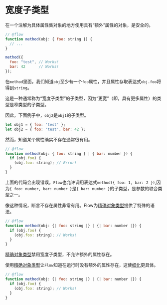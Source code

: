 # 宽度子类型

在一个注解为具体属性集对象的地方使用具有“额外”属性的对象，是安全的。

```javascript
// @flow
function method(obj: { foo: string }) {
  // ...
}

method({
  foo: "test", // Works!
  bar: 42      // Works!
});
```

在`method`里面，我们知道`obj`至少有一个`foo`属性，并且属性存取表达式`obj.foo`将得到`string`。

这是一种通常称为“宽度子类型”的子类型，因为“更宽”（即，具有更多属性）的类型是窄类型的子类型。

因此，下面例子中，`obj2`是`obj1`的子类型。

```javascript
let obj1 = { foo: 'test' };
let obj2 = { foo: 'test', bar: 42 };
```

然而，知道某个属性确实不存在通常很有用。

```javascript
// @flow
function method(obj: { foo: string } | { bar: number }) {
  if (obj.foo) {
    (obj.foo: string); // Error!
  }
}
```

上面的代码会出现错误，`Flow`也允许调用表达式`method({ foo: 1, bar: 2 })`,因为`{ foo: number, bar: number }`是`{ bar: number }`的子类型，是参数的联合类型之一。

像这种情况，断言不存在属性非常有用。Flow为[精确对象类型](#docs/type/Object#精确对象类型)提供了特殊的语法。

```javascript
// @flow
function method(obj: {| foo: string |} | {| bar: number |}) {
  if (obj.foo) {
    (obj.foo: string); // Works!
  }
}
```

[精确对象类型](#docs/type/Object#精确对象类型)禁用宽度子类型，不允许额外的属性存在。

使用[精确对象类型](#docs/type/Object#精确对象类型)让`Flow`知道在运行时没有额外的属性存在，这使[细化](#docs/System/Type-Refinements)更具体。

```javascript
// @flow
function method(obj: {| foo: string |} | {| bar: number |}) {
  if (obj.foo) {
    (obj.foo: string); // Works!
  }
}
```